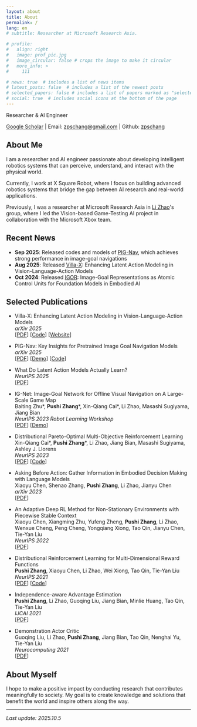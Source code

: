 ```yaml
---
layout: about
title: About
permalink: /
lang: en
# subtitle: Researcher at Microsoft Research Asia. 

# profile:
#   align: right
#   image: prof_pic.jpg
#   image_circular: false # crops the image to make it circular
#   more_info: >
#     111

# news: true  # includes a list of news items
# latest_posts: false  # includes a list of the newest posts
# selected_papers: false # includes a list of papers marked as "selected={true}"
# social: true  # includes social icons at the bottom of the page
---
```


<!-- Write your biography here. Tell the world about yourself. Link to your favorite [subreddit](http://reddit.com). You can put a picture in, too. The code is already in, just name your picture `prof_pic.jpg` and put it in the `img/` folder.

Put your address / P.O. box / other info right below your picture. You can also disable any of these elements by editing `profile` property of the YAML header of your `_pages/about.md`. Edit `_bibliography/papers.bib` and Jekyll will render your [publications page](/al-folio/publications/) automatically.

Link to your social media connections, too. This theme is set up to use [Font Awesome icons](http://fortawesome.github.io/Font-Awesome/) and [Academicons](https://jpswalsh.github.io/academicons/), like the ones below. Add your Facebook, Twitter, LinkedIn, Google Scholar, or just disable all of them.  -->

Researcher & AI Engineer

[Google Scholar](https://scholar.google.com/citations?user=_DLMSkIAAAAJ&hl=en&oi=ao) \| Email: [zpschang@gmail.com](mailto:zpschang@gmail.com) \| Github: [zpschang](https://github.com/zpschang)

## About Me

I am a researcher and AI engineer passionate about developing intelligent robotics systems that can perceive, understand, and interact with the physical world. 

Currently, I work at X Square Robot, where I focus on building advanced robotics systems that bridge the gap between AI research and real-world applications. 

Previously, I was a researcher at Microsoft Research Asia in [Li Zhao](https://www.microsoft.com/en-us/research/people/lizo/)'s group, where I led the Vision-based Game-Testing AI project in collaboration with the Microsoft Xbox team. 

## Recent News

- **Sep 2025**: Released codes and models of [PIG-Nav](https://github.com/zpschang/PIG-Nav), which achieves strong performance in image-goal navigations
- **Aug 2025**: Released [Villa-X](https://microsoft.github.io/villa-x/): Enhancing Latent Action Modeling in Vision-Language-Action Models
- **Oct 2024**: Released [IGOR](https://www.microsoft.com/en-us/research/project/igor-image-goal-representations/): Image-Goal Representations as Atomic Control Units for Foundation Models in Embodied AI


## Selected Publications

- Villa-X: Enhancing Latent Action Modeling in Vision-Language-Action Models <br>
  *arXiv 2025*  
  [[PDF](https://arxiv.org/pdf/2507.23682)] [[Code](https://microsoft.github.io/villa-x/)] [[Website](https://microsoft.github.io/villa-x/)]

- PIG-Nav: Key Insights for Pretrained Image Goal Navigation Models  <br>
  *arXiv 2025*  
  [[PDF](https://arxiv.org/pdf/2507.17220)] [[Demo](https://youtu.be/y6Eu7EVLhKA)] [[Code](https://github.com/zpschang/PIG-Nav)]

- What Do Latent Action Models Actually Learn?  <br>
  *NeurIPS 2025*  
  [[PDF](https://arxiv.org/pdf/2507.17220)]

- IG-Net: Image-Goal Network for Offline Visual Navigation on A Large-Scale Game Map  <br>
  Baiting Zhu\*, **Pushi Zhang**\*, Xin-Qiang Cai\*, Li Zhao, Masashi Sugiyama, Jiang Bian  
  *NeurIPS 2023 Robot Learning Workshop*  
  [[PDF](https://www.robot-learning.ml/2023/files/paper32.pdf)] [[Demo](https://www.youtube.com/watch?v=pOtnB_Rfciw)]

- Distributional Pareto-Optimal Multi-Objective Reinforcement Learning  <br>
  Xin-Qiang Cai\*, **Pushi Zhang**\*, Li Zhao, Jiang Bian, Masashi Sugiyama, Ashley J. Llorens  
  *NeurIPS 2023*  
  [[PDF](https://papers.nips.cc/paper_files/paper/2023/file/32285dd184dbfc33cb2d1f0db53c23c5-Paper-Conference.pdf)] [[Code](https://github.com/zpschang/DPMORL)]

- Asking Before Action: Gather Information in Embodied Decision Making with Language Models  <br>
  Xiaoyu Chen, Shenao Zhang, **Pushi Zhang**, Li Zhao, Jianyu Chen  
  *arXiv 2023*  
  [[PDF](https://arxiv.org/pdf/2305.15695)]

- An Adaptive Deep RL Method for Non-Stationary Environments with Piecewise Stable Context  <br>
  Xiaoyu Chen, Xiangming Zhu, Yufeng Zheng, **Pushi Zhang**, Li Zhao, Wenxue Cheng, Peng Cheng, Yongqiang Xiong, Tao Qin, Jianyu Chen, Tie-Yan Liu  
  *NeurIPS 2022*  
  [[PDF](https://arxiv.org/pdf/2212.12735)]

- Distributional Reinforcement Learning for Multi-Dimensional Reward Functions  <br>
  **Pushi Zhang**, Xiaoyu Chen, Li Zhao, Wei Xiong, Tao Qin, Tie-Yan Liu  
  *NeurIPS 2021*  
  [[PDF](https://proceedings.neurips.cc/paper/2021/file/0b9e57c46de934cee33b0e8d1839bfc2-Paper.pdf)] [[Code](https://github.com/zpschang/MD3QN)]

- Independence-aware Advantage Estimation  <br>
  **Pushi Zhang**, Li Zhao, Guoqing Liu, Jiang Bian, Minlie Huang, Tao Qin, Tie-Yan Liu  
  *IJCAI 2021*  
  [[PDF](https://www.ijcai.org/proceedings/2021/0461.pdf)]

- Demonstration Actor Critic  <br>
  Guoqing Liu, Li Zhao, **Pushi Zhang**, Jiang Bian, Tao Qin, Nenghai Yu, Tie-Yan Liu  
  *Neurocomputing 2021*  
  [[PDF](https://www.sciencedirect.com/science/article/abs/pii/S0925231220320282)]


## About Myself

I hope to make a positive impact by conducting research that contributes meaningfully to society. My goal is to create knowledge and solutions that benefit the world and inspire others along the way.

---

*Last update: 2025.10.5*

<!-- ## Our environment for Visual Navigation -->
<!-- <blockquote>
We must perceive in order to move, but we must also move in order to perceive. 
</blockquote> -->

<!-- <blockquote>
    We do not grow absolutely, chronologically. We grow sometimes in one dimension, and not in another, unevenly. We grow partially. We are relative. We are mature in one realm, childish in another.
    —Anais Nin
</blockquote> -->
